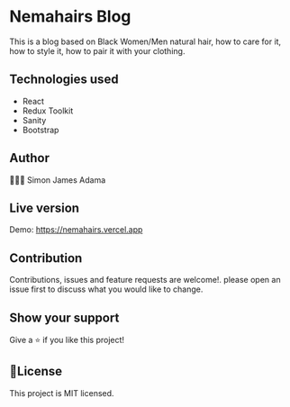 
# Nemahairs Blog

This is a blog  based on Black Women/Men natural hair, how to care for it, how to style it, how to pair it with your clothing. 

## Technologies used
- React
- Redux Toolkit
- Sanity
- Bootstrap

## Author
🧑🏽‍💻 Simon James Adama

## Live version
Demo: https://nemahairs.vercel.app

## Contribution
Contributions, issues and feature requests are welcome!. please open an issue first to discuss what you would like to change.

## Show your support

Give a ⭐️ if you like this project!

## 📝License
This project is MIT licensed.
